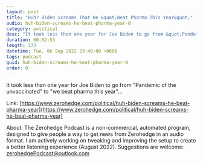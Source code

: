 ```yaml
---
layout: post
title: "Huh? Biden Screams That He &quot;Beat Pharma This Year&quot;"
audio: huh-biden-screams-he-beat-pharma-year-0
category: political
desc: "It took less than one year for Joe Biden to go from &quot;Pandemic of the unvaccinated&quot; to &quot;we beat pharma this year&quot;..."
duration: 00:02:53
length: 173
datetime: Tue, 06 Sep 2022 23:40:00 +0000
tags: podcast
guid: huh-biden-screams-he-beat-pharma-year-0
order: 0
---
```

It took less than one year for Joe Biden to go from &quot;Pandemic of the unvaccinated&quot; to &quot;we beat pharma this year&quot;...

Link: [https://www.zerohedge.com/political/huh-biden-screams-he-beat-pharma-year](https://www.zerohedge.com/political/huh-biden-screams-he-beat-pharma-year)

About: The Zerohedge Podcast is a non-commercial, automated program, designed to give people a way to get news from Zerohedge in an audio format.  I am actively working on tweaking and improving the setup to create a better listening experience (August 2022).  Suggestions are welcome: [zerohedgePodcast@outlook.com](mailto:zerohedgePodcast@outlook.com)